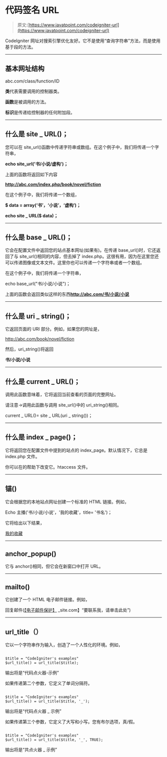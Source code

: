# 代码签名 URL

> 原文:[https://www.javatpoint.com/codeigniter-url](https://www.javatpoint.com/codeigniter-url)

CodeIgniter 网址对搜索引擎优化友好。它不是使用“查询字符串”方法，而是使用基于段的方法。

* * *

## 基本网址结构

abc.com/class/function/ID

**类**代表需要调用的控制器类。

**函数**是被调用的方法。

**标识**是传递给控制器的任何附加段。

* * *

## 什么是 site _ URL()；

您可以在 site_url()函数中传递字符串或数组。在这个例子中，我们将传递一个字符串，

**echo site_url('书/小说/虚构')；**

上面的函数将返回如下内容

**http://abc.com/index.php/book/novel/fiction**

在这个例子中，我们将传递一个数组，

**$ data = array(‘书’，‘小说’，‘虚构’)；**

**echo site _ URL($ data)；**

* * *

## 什么是 base _ URL()；

它会在配置文件中返回您的站点基本网址(如果有)。在传递 base_url()时，它还返回了与 site_url()相同的内容，但去掉了 index.php。这很有用，因为在这里您还可以传递图像或文本文件。这里你也可以传递一个字符串或者一个数组。

在这个例子中，我们将传递一个字符串，

echo base_url("书/小说/小说")；

上面的函数会返回类似这样的东西**http://abc.com/书/小说/小说**

* * *

## 什么是 uri _ string()；

它返回页面的 URI 部分。例如，如果您的网址是，

http://abc.com/book/novel/fiction

然后，uri_string()将返回

**书/小说/小说**

* * *

## 什么是 current _ URL()；

调用此函数意味着，它将返回当前查看的页面的完整网址。

请注意->调用此函数与调用 site_url()中的 uri_string()相同。

current _ URL()= site _ URL(uri _ string())；

* * *

## 什么是 index _ page()；

它将返回您在配置文件中提到的站点的 index_page。默认情况下，它总是 index.php 文件。

你可以在的帮助下改变它。htaccess 文件。

* * *

## 锚()

它会根据您的本地站点网址创建一个标准的 HTML 链接。例如，

Echo 主播('书/小说/小说'，'我的收藏'，title= '书名')；

它将给出以下结果，

[我的收藏](http://abc.com/index.php/book/novel/fiction "book title")

* * *

## anchor_popup()

它与 anchor()相同，但它会在新窗口中打开 URL。

* * *

## mailto()

它创建了一个 HTML 电子邮件链接。例如，

回复邮件([【电子邮件保护】](/cdn-cgi/l/email-protection) _site.com】“要联系我，请单击此处”)

* * *

## url_title（）

它以一个字符串作为输入，创造了一个人性化的环境。例如，

```

$title = "CodeIgniter's examples"
$url_title() = url_title($title);
```

输出将是“代码点火器-示例”

如果传递第二个参数，它定义了单词分隔符。

```

$title = "CodeIgniter's examples"
$url_title() = url_title($title, '_');
```

输出将是“代码点火器 _ 示例”

如果传递第三个参数，它定义了大写和小写。您有布尔选项，真/假。

```

$title = "CodeIgniter's examples"
$url_title() = url_title($title, '_', TRUE);
```

输出将是“共点火器 _ 示例”